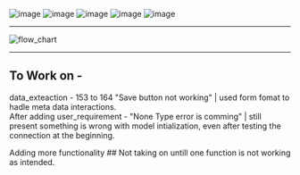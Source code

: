 ![image](https://github.com/user-attachments/assets/668eb75b-bd79-4d9c-af5c-89fee8d9db48)
![image](https://github.com/user-attachments/assets/b33a95b0-5b8b-49fa-9285-a48b4f062788)
![image](https://github.com/user-attachments/assets/b0ecad74-dd69-4b63-b709-36351985a60f)
![image](https://github.com/user-attachments/assets/0d2abb0f-2bae-49e3-b6a4-cb92f4007f80)
![image](https://github.com/user-attachments/assets/4719ce43-767b-440e-a1ef-9dcd454598d4)

---

![flow_chart](https://github.com/user-attachments/assets/17e043f9-c933-4c50-a623-9f9704b87c13)

---
## To Work on - <br>
data_exteaction - 153 to 164 "Save button not working" | used form fomat to hadle meta data interactions.<br>
After adding user_requirement - "None Type error is comming" | still present something is wrong with model intialization, even after testing the connection at the beginning.<br>

Adding more functionality ## Not taking on untill one function is not working as intended.
